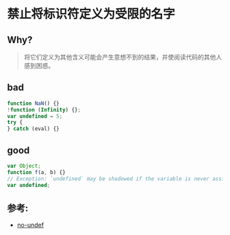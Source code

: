 # 禁止将标识符定义为受限的名字

## Why?

> 将它们定义为其他含义可能会产生意想不到的结果，并使阅读代码的其他人感到困惑。

## bad

```js
function NaN() {}
!function (Infinity) {};
var undefined = 5;
try {
} catch (eval) {}
```

## good

```js
var Object;
function f(a, b) {}
// Exception: `undefined` may be shadowed if the variable is never assigned a value.
var undefined;
```

## 参考:

- [no-undef](https://eslint.org/docs/rules/no-undef)
